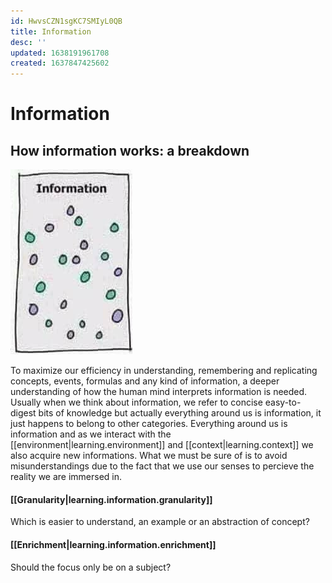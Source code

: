 ```yaml
---
id: HwvsCZN1sgKC7SMIyL0QB
title: Information
desc: ''
updated: 1638191961708
created: 1637847425602
---
```

# Information

## How information works: a breakdown

![](/assets/images/information.png)

To maximize our efficiency in understanding, remembering and replicating concepts, events, formulas and any kind of information, a deeper understanding of how the human mind interprets information is needed. Usually when we think about information, we refer to concise easy-to-digest bits of knowledge but actually everything around us is information, it just happens to belong to other categories. Everything around us is information and as we interact with the [[environment|learning.environment]] and [[context|learning.context]] we also acquire new informations. What we must be sure of is to avoid misunderstandings due to the fact that we use our senses to percieve the reality we are immersed in.

#### [[Granularity|learning.information.granularity]]
Which is easier to understand, an example or an abstraction of concept?

#### [[Enrichment|learning.information.enrichment]]
Should the focus only be on a subject?

